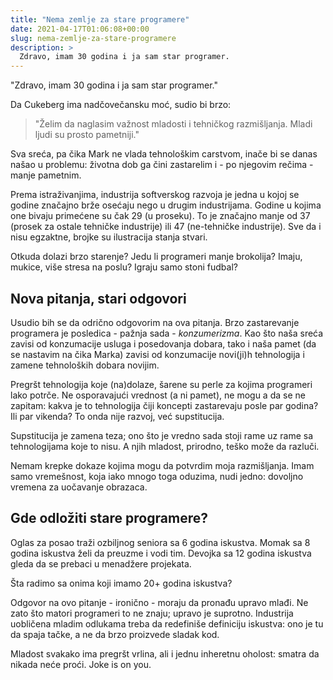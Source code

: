 ```yaml
---
title: "Nema zemlje za stare programere"
date: 2021-04-17T01:06:08+00:00
slug: nema-zemlje-za-stare-programere
description: >
  Zdravo, imam 30 godina i ja sam star programer.
---
```


"Zdravo, imam 30 godina i ja sam star programer."

Da Cukeberg ima nadčovečansku moć, sudio bi brzo:

> "Želim da naglasim važnost mladosti i tehničkog razmišljanja. Mladi ljudi su prosto pametniji."

Sva sreća, pa čika Mark ne vlada tehnološkim carstvom, inače bi se danas našao u problemu: životna dob ga čini zastarelim i - po njegovim rečima - manje pametnim.

Prema istraživanjima, industrija softverskog razvoja je jedna u kojoj se godine značajno brže osećaju nego u drugim industrijama. Godine u kojima one bivaju primećene su čak 29 (u proseku). To je značajno manje od 37 (prosek za ostale tehničke industrije) ili 47 (ne-tehničke industrije). Sve da i nisu egzaktne, brojke su ilustracija stanja stvari.

Otkuda dolazi brzo starenje? Jedu li programeri manje brokolija?  Imaju, mukice, više stresa na poslu? Igraju samo stoni fudbal?

## Nova pitanja, stari odgovori

Usudio bih se da odrično odgovorim na ova pitanja. Brzo zastarevanje programera je posledica - pažnja sada - _konzumerizma_. Kao što naša sreća zavisi od konzumacije usluga i posedovanja dobara, tako i naša pamet (da se nastavim na čika Marka) zavisi od konzumacije novi(ji)h tehnologija i zamene tehnoloških dobara novijim.

Pregršt tehnologija koje (na)dolaze, šarene su perle za kojima programeri lako potrče. Ne osporavajući vrednost (a ni pamet), ne mogu a da se ne zapitam: kakva je to tehnologija čiji koncepti zastarevaju posle par godina? Ili par vikenda? To onda nije razvoj, već supstitucija.

Supstitucija je zamena teza; ono što je vredno sada stoji rame uz rame sa tehnologijama koje to nisu. A njih mladost, prirodno, teško može da razluči.

Nemam krepke dokaze kojima mogu da potvrdim moja razmišljanja. Imam samo vremešnost, koja iako mnogo toga oduzima, nudi jedno: dovoljno vremena za uočavanje obrazaca.

## Gde odložiti stare programere?

Oglas za posao traži ozbiljnog seniora sa 6 godina iskustva. Momak sa 8 godina iskustva želi da preuzme i vodi tim. Devojka sa 12 godina iskustva gleda da se prebaci u menadžere projekata.

Šta radimo sa onima koji imamo 20+ godina iskustva?

Odgovor na ovo pitanje - ironično - moraju da pronađu upravo mlađi. Ne zato što matori programeri to ne znaju; upravo je suprotno. Industrija uobličena mladim odlukama treba da redefiniše definiciju iskustva: ono je tu da spaja tačke, a ne da brzo proizvede sladak kod.

Mladost svakako ima pregršt vrlina, ali i jednu inheretnu oholost: smatra da nikada neće proći. Joke is on you.
